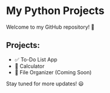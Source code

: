 # My Python Projects

Welcome to my GitHub repository! 🚀

## Projects:
- ✅ To-Do List App
- 🔢 Calculator
- 📂 File Organizer (Coming Soon)

Stay tuned for more updates! 😃

